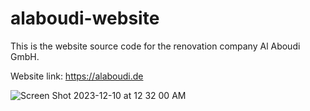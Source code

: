 # alaboudi-website

This is the website source code for the renovation company Al Aboudi GmbH.

Website link: <https://alaboudi.de>

![Screen Shot 2023-12-10 at 12 32 00 AM](https://github.com/ZiyadBoshima/alaboudi-website/assets/137479354/71192c7b-3a34-4d7e-b954-b678d039c32a)
